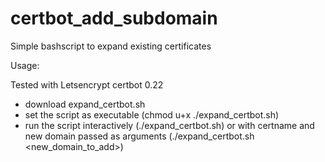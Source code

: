 # certbot_add_subdomain
Simple bashscript to expand existing certificates


Usage:

Tested with Letsencrypt certbot 0.22

* download expand_certbot.sh
* set the script as executable (chmod u+x ./expand_certbot.sh)
* run the script interactively (./expand_certbot.sh) 
or with certname and new domain passed as arguments (./expand_certbot.sh   <certname>   <new_domain_to_add>)

